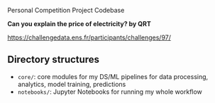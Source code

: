 Personal Competition Project Codebase

**Can you explain the price of electricity? by QRT**

https://challengedata.ens.fr/participants/challenges/97/

## Directory structures
- `core/`: core modules for my DS/ML pipelines for data processing, analytics, model training, predictions
- `notebooks/`: Jupyter Notebooks for running my whole workflow
